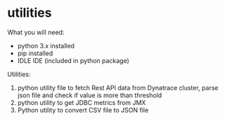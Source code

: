 # utilities
What you will need:
- python 3.x installed
- pip installed
- IDLE IDE (included in python package)

Utilities:
1. python utility file to fetch Rest API data from Dynatrace cluster, parse json file and check if value is more than threshold
2. python utility to get JDBC metrics from JMX
3. Python utility to convert CSV file to JSON file
